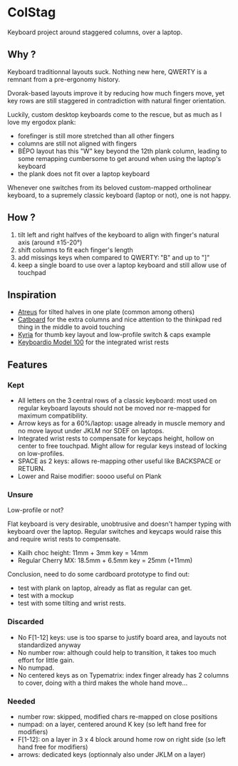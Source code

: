 # ColStag

Keyboard project around staggered columns, over a laptop.

## Why ?

Keyboard traditionnal layouts suck. Nothing new here, QWERTY is a remnant from a pre-ergonomy history.

Dvorak-based layouts improve it by reducing how much fingers move, yet key rows are still staggered in contradiction with natural finger orientation.

Luckily, custom desktop keyboards come to the rescue, but as much as I love my ergodox plank:

- forefinger is still more stretched than all other fingers
- columns are still not aligned with fingers
- BÉPO layout has this "W" key beyond the 12th plank column, leading to some remapping cumbersome to get around when using the laptop's keyboard
- the plank does not fit over a laptop keyboard

Whenever one switches from its beloved custom-mapped ortholinear keyboard, to a supremely classic keyboard (laptop or not), one is not happy.

## How ?

1. tilt left and right halfves of the keyboard to align with finger's natural axis (around ±15-20°)
2. shift columns to fit each finger's length
3. add missings keys when compared to QWERTY: "B" and up to "\]"
4. keep a single board to use over a laptop keyboard and still allow use of touchpad

## Inspiration

- [Atreus](https://awesomeopensource.com/project/technomancy/atreus) for tilted halves in one plate (common among others)
- [Catboard](http://catboard.klava.org/) for the extra columns and nice attention to the thinkpad red thing in the middle to avoid touching
- [Kyria](https://splitkb.com/products/kyria-pcb-kit) for thumb key layout and low-profile switch & caps example
- [Keyboardio Model 100](https://shop.keyboard.io/) for the integrated wrist rests

## Features

### Kept

- All letters on the 3 central rows of a classic keyboard: most used on regular keyboard layouts should not be moved nor re-mapped for maximum compatibility.
- Arrow keys as for a 60%/laptop: usage already in muscle memory and no move layout under JKLM nor SDEF on laptops.
- Integrated wrist rests to compensate for keycaps height, hollow on center to free touchpad. Might allow for regular keys instead of locking on low-profiles.
- SPACE as 2 keys: allows re-mapping other useful like BACKSPACE or RETURN.
- Lower and Raise modifier: soooo useful on Plank

### Unsure

Low-profile or not?

Flat keyboard is very desirable, unobtrusive and doesn't hamper typing with keyboard over the laptop. Regular switches and keycaps would raise this and require wrist rests to compensate.

- Kailh choc height: 11mm + 3mm key = 14mm
- Regular Cherry MX: 18.5mm + 6.5mm key = 25mm (+11mm)

Conclusion, need to do some cardboard prototype to find out:

- test with plank on laptop, already as flat as regular can get.
- test with a mockup
- test with some tilting and wrist rests.

### Discarded

- No F[1-12] keys: use is too sparse to justify board area, and layouts not standardized anyway
- No number row: although could help to transition, it takes too much effort for little gain.
- No numpad.
- No centered keys as on Typematrix: index finger already has 2 columns to cover, doing with a third makes the whole hand move...

### Needed

- number row: skipped, modified chars re-mapped on close positions
- numpad: on a layer, centered around K key (so left hand free for modifiers)
- F[1-12]: on a layer in 3 x 4 block around home row on right side (so left hand free for modifiers)
- arrows: dedicated keys (optionnaly also under JKLM on a layer)
